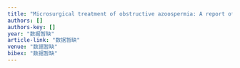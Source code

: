 ```yaml
---
title: "Microsurgical treatment of obstructive azoospermia: A report of 76 cases"
authors: []
authors-key: []
year: "数据暂缺"
article-link: "数据暂缺"
venue: "数据暂缺"
bibex: "数据暂缺"
---
```

